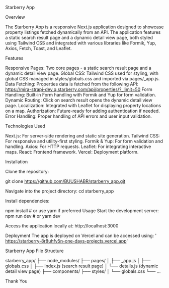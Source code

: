 

Starberry App

Overview

The Starberry App is a responsive Next.js application designed to showcase property listings fetched dynamically from an API. The application features a static search result page and a dynamic detail view page, both styled using Tailwind CSS and integrated with various libraries like Formik, Yup, Axios, Fetch, Toast, and Leaflet.

Features

Responsive Pages: Two core pages - a static search result page and a dynamic detail view page.
Global CSS: Tailwind CSS used for styling, with global CSS managed in styles/globals.css and imported via pages/_app.js.
Data Fetching: Properties data is fetched from the following API: https://mira-strapi-dev.q.starberry.com/api/properties/?_limit=50
Form Handling: Built-in Form handling with Formik and Yup for form validation.
Dynamic Routing: Click on search result opens the dynamic detail view page.
Localization: Integrated with Leaflet for displaying property locations on a map.
Authorization: Future-ready for adding authentication if needed.
Error Handling: Proper handling of API errors and user input validation.


Technologies Used

Next.js: For server-side rendering and static site generation.
Tailwind CSS: For responsive and utility-first styling.
Formik & Yup: For form validation and handling.
Axios: For HTTP requests.
Leaflet: For integrating interactive maps.
React: Frontend framework.
Vercel: Deployment platform.

Installation

Clone the repository:

git clone https://github.com/BUUSHABR/starberry_app.git

Navigate into the project directory:
cd starberry_app

Install dependencies:

npm install  # or use yarn if preferred
Usage
Start the development server:
npm run dev  # or yarn dev

Access the application locally at: http://localhost:3000


Deployment
The app is deployed on Vercel and can be accessed using: ' https://starberry-8r8uhfv5n-one-days-projects.vercel.app'

Starberry App
File Structure

starberry_app/
├── node_modules/
├── pages/
│   ├── _app.js
│   ├── globals.css
│   ├── index.js (search result page)
│   └── details.js (dynamic detail view page)
├── components/
├── styles/
│   └── globals.css
└── ...

Thank You 